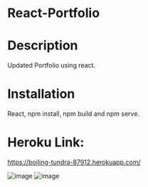 # React-Portfolio

# Description
Updated Portfolio using react.

# Installation 
React, npm install, npm build and npm serve.

# Heroku Link:
https://boiling-tundra-87912.herokuapp.com/

![image](https://user-images.githubusercontent.com/63617922/89223713-47413f80-d5a5-11ea-93af-4bc8b1f66266.png)
![image](https://user-images.githubusercontent.com/63617922/89244321-2e9c4e00-d5d4-11ea-80f9-82882c8e37f0.png)

